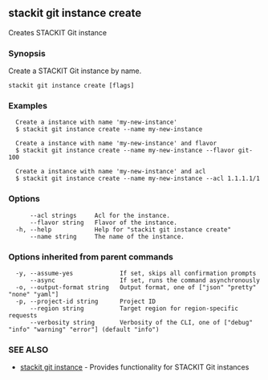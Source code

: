 ## stackit git instance create

Creates STACKIT Git instance

### Synopsis

Create a STACKIT Git instance by name.

```
stackit git instance create [flags]
```

### Examples

```
  Create a instance with name 'my-new-instance'
  $ stackit git instance create --name my-new-instance

  Create a instance with name 'my-new-instance' and flavor
  $ stackit git instance create --name my-new-instance --flavor git-100

  Create a instance with name 'my-new-instance' and acl
  $ stackit git instance create --name my-new-instance --acl 1.1.1.1/1
```

### Options

```
      --acl strings     Acl for the instance.
      --flavor string   Flavor of the instance.
  -h, --help            Help for "stackit git instance create"
      --name string     The name of the instance.
```

### Options inherited from parent commands

```
  -y, --assume-yes             If set, skips all confirmation prompts
      --async                  If set, runs the command asynchronously
  -o, --output-format string   Output format, one of ["json" "pretty" "none" "yaml"]
  -p, --project-id string      Project ID
      --region string          Target region for region-specific requests
      --verbosity string       Verbosity of the CLI, one of ["debug" "info" "warning" "error"] (default "info")
```

### SEE ALSO

* [stackit git instance](./stackit_git_instance.md)	 - Provides functionality for STACKIT Git instances


